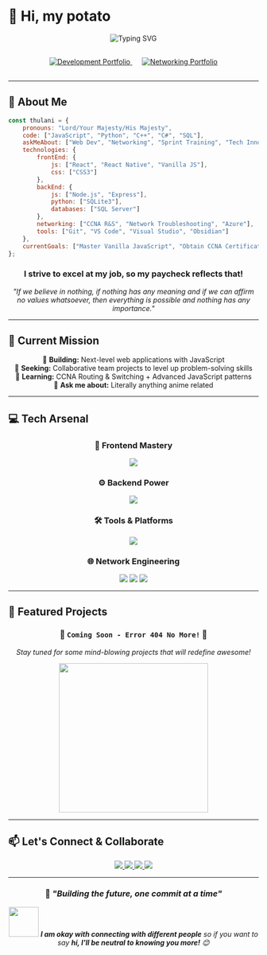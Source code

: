 # 👋 Hi, my potato

<div align="center">
  
  <!-- Animated Header -->
  <img src="https://readme-typing-svg.demolab.com?font=Fira+Code&size=32&duration=2800&pause=2000&color=A855F7&center=true&vCenter=true&width=940&lines=I'm+Thulani+Langa+%F0%9F%9A%80;Full-Stack+Developer+%26+Network+Technician;CCNA+in+Progress!" alt="Typing SVG" />
  
  <!-- Action Buttons -->
  <div style="margin: 30px 0;">
    <a href="#" style="margin: 0 10px;">
      <img src="https://img.shields.io/badge/🚀_Development_Portfolio-7C3AED?style=for-the-badge&logo=rocket&logoColor=white" alt="Development Portfolio"/>
    </a>
    <a href="#" style="margin: 0 10px;">
      <img src="https://img.shields.io/badge/🌐_Networking_Portfolio-EC4899?style=for-the-badge&logo=network-wired&logoColor=white" alt="Networking Portfolio"/>
    </a>
  </div>

</div>

---

## 🎯 About Me

```javascript
const thulani = {
    pronouns: "Lord/Your Majesty/His Majesty",
    code: ["JavaScript", "Python", "C++", "C#", "SQL"],
    askMeAbout: ["Web Dev", "Networking", "Sprint Training", "Tech Innovation"],
    technologies: {
        frontEnd: {
            js: ["React", "React Native", "Vanilla JS"],
            css: ["CSS3"]
        },
        backEnd: {
            js: ["Node.js", "Express"],
            python: ["SQLite3"],
            databases: ["SQL Server"]
        },
        networking: ["CCNA R&S", "Network Troubleshooting", "Azure"],
        tools: ["Git", "VS Code", "Visual Studio", "Obsidian"]
    },
    currentGoals: ["Master Vanilla JavaScript", "Obtain CCNA Certification"]
};
```

<div align="center">

### **I strive to excel at my job, so my paycheck reflects that!**
*"If we believe in nothing, if nothing has any meaning and if we can affirm no values whatsoever, then everything is possible and nothing has any importance."*

</div>

---

## 🚀 Current Mission

<div align="center" style="backgound: #fff;">
  
  🔭 **Building:** Next-level web applications with JavaScript  
  👯 **Seeking:** Collaborative team projects to level up problem-solving skills  
  🌱 **Learning:** CCNA Routing & Switching + Advanced JavaScript patterns  
  💬 **Ask me about:** Literally anything anime related

</div>

---

## 💻 Tech Arsenal

<div align="center">

### 🎨 Frontend Mastery
<p>
  <img src="https://skillicons.dev/icons?i=html,css,js,react" />
</p>

### ⚙️ Backend Power
<p>
  <img src="https://skillicons.dev/icons?i=nodejs,python,cs,cpp,sqlite" />
</p>

### 🛠️ Tools & Platforms
<p>
  <img src="https://skillicons.dev/icons?i=git,vscode,visualstudio,azure,obsidian" />
</p>

### 🌐 Network Engineering
<p>
  <img src="https://img.shields.io/badge/Cisco-1BA0D7?style=for-the-badge&logo=cisco&logoColor=white"/>
  <img src="https://img.shields.io/badge/CCNA-0052CC?style=for-the-badge&logo=cisco&logoColor=white"/>
  <img src="https://img.shields.io/badge/Network_Security-FF6B35?style=for-the-badge&logo=security&logoColor=white"/>
</p>

</div>

---

## 🌟 Featured Projects

<div align="center">

### 🚧 `Coming Soon - Error 404 No More!` 🚧

*Stay tuned for some mind-blowing projects that will redefine awesome!*

<img src="https://media.giphy.com/media/13HgwGsXF0aiGY/giphy.gif" width="300"/>

</div>

---

## 📫 Let's Connect & Collaborate

<div align="center">
  
  <a href="mailto:thulanilanga001@gmail.com">
    <img src="https://img.shields.io/badge/Gmail-D14836?style=for-the-badge&logo=gmail&logoColor=white"/>
  </a>
  <a href="https://github.com/TQO-001">
    <img src="https://img.shields.io/badge/GitHub-100000?style=for-the-badge&logo=github&logoColor=white"/>
  </a>
  <a href="#">
    <img src="https://img.shields.io/badge/LinkedIn-0077B5?style=for-the-badge&logo=linkedin&logoColor=white"/>
  </a>
  <a href="#">
    <img src="https://img.shields.io/badge/Portfolio-FF5722?style=for-the-badge&logo=todoist&logoColor=white"/>
  </a>

</div>

---

<div align="center">
  
  ### 💭 *"Building the future, one commit at a time"*
  
  <img src="https://media.giphy.com/media/LnQjpWaON8nhr21vNW/giphy.gif" width="60"> <em><b>I am okay with connecting with different people</b> so if you want to say <b>hi, I'll be neutral to knowing you more!</b> 😊</em>

</div>
